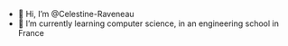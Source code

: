 - 👋 Hi, I’m @Celestine-Raveneau
- 🌱 I’m currently learning computer science, in an engineering school in France

<!---
Celestine-Raveneau/Celestine-Raveneau is a ✨ special ✨ repository because its `README.md` (this file) appears on your GitHub profile.
You can click the Preview link to take a look at your changes.
--->

